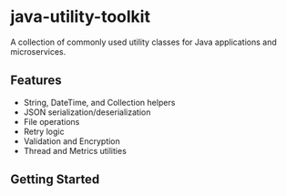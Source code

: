 # java-utility-toolkit
 A collection of commonly used utility classes for Java applications and microservices.

## Features
- String, DateTime, and Collection helpers
- JSON serialization/deserialization
- File operations
- Retry logic
- Validation and Encryption
- Thread and Metrics utilities

## Getting Started
```java